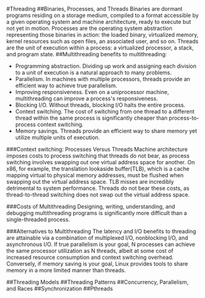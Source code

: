 #Threading
##Binaries, Processes, and Threads
Binaries are dormant programs residing on a storage medium, compiled to a format accessible by a given operating system and machine architecture, ready to execute but not yet in motion. Processes are the operating system abstraction representing those binaries in action: the loaded binary, virtualized memory, kernel resources such as open files, an associated user, and so on. Threads are the unit of execution within a process: a virtualized processor, a stack, and program state.
##Multithreading
benefits to multithreading: 

- Programming abstraction. Dividing up work and assigning each division to a unit of execution is a natural approach to many problems.
- Parallelism. In machines with multiple processors, threads provide an efficient way to achieve true parallelism.
- Improving responsiveness. Even on a uniprocessor machine, multithreading can improve a process's responsiveness.
- Blocking I/O. Without threads, blocking I/O halts the entire process.
- Context switching. The cost of switching from one thread to a different thread within the same process is significantly cheaper than process-to-process context switching.
- Memory savings. Threads provide an efficient way to share memory yet utilize multiple units of execution.

###Context switching: Processes Versus Threads
Machine architecture imposes costs to process switching that threads do not bear, as process switching involves swapping out one virtual address space for another. On x86, for example, the translation lookaside buffer(TLB), which is a cache mapping virtual to physical memory addresses, must be flushed when swapping out the virtual address space. TLB misses are incredibly detrimental to system performance. Threads do not bear these costs, as thread-to-thread switching does not swap out the virtual address space.

###Costs of Multithreading
Designing, writing, understanding, and debugging multithreading programs is significantly more difficult than a single-threaded process.

###Alternatives to Multithreading
The latency and I/O benefits to threading are attainable via a combination of multiplexed I/O, nonblocking I/O, and asynchronous I/O. If true parallelism is your goal, N processes can achieve the same processor utilization as N threads, albeit at some cost of increased resource consumption and context switching overhead. Conversely, if memory saving is your goal, Linux provides tools to share memory in a more limited manner than threads.

##Threading Models
##Threading Patterns
##Concurrency, Parallelism, and Races
##Synchronization
##Pthreads